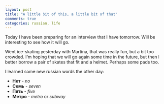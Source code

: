```yaml
---
layout: post
title: "A little bit of this, a little bit of that"
comments: true
categories: russian, life
---
```


Today I have been preparing for an interview that I have tomorrow. Will be interesting to see how it will go.

Went ice-skating yesterday with Martina, that was really fun, but a bit too crowded. I'm hoping that we will go again some time in the future, but then I better borrow a pair of skates that fit and a helmet. Perhaps some pads too.

I learned some new russian words the other day:

*  **Нет** - _no_
*  **Семь** - _seven_
*  **Пять** - _five_
*  **Метро** - _metro_ or _subway_
